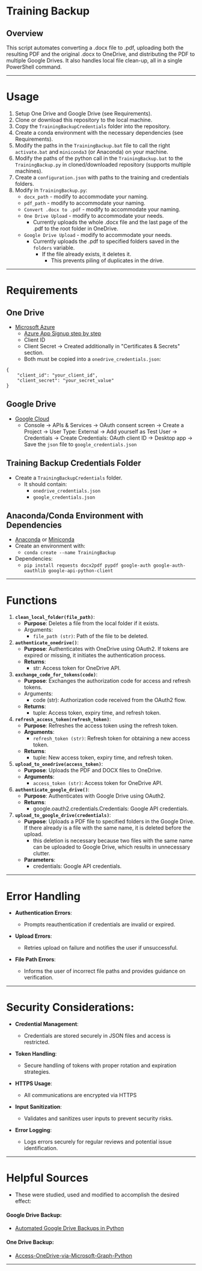 # Training Backup

## Overview

This script automates converting a .docx file to .pdf, uploading both the resulting PDF and the original .docx to OneDrive, and distributing the PDF to multiple Google Drives. It also handles local file clean-up, all in a single PowerShell command.
____
# Usage

1. Setup One Drive and Google Drive (see Requirements).
2. Clone or download this repository to the local machine.
3. Copy the `TrainingBackupCredentials` folder into the repository.
4. Create a conda environment with the necessary dependencies (see Requirements).
5. Modify the paths in the `TrainingBackup.bat` file to call the right `activate.bat` and `miniconda3` (or Anaconda) on your machine.
6. Modify the paths of the python call in the `TrainingBackup.bat` to the `TrainingBackup.py` in cloned/downloaded repository (supports multiple machines).
7. Create a `configuration.json` with paths to the training and credentials folders.
8. Modify in `TrainingBackup.py`:
	- `docx_path` - modify to accommodate your naming.
	- `pdf_path` - modify to accommodate your naming.
	- `Convert .docx to .pdf` - modify to accommodate your naming.
	- `One Drive Upload` - modify to accommodate your needs.
		- Currently uploads the whole .docx file and the last page of the .pdf to the root folder in OneDrive.
	- `Google Drive Upload` - modify to accommodate your needs.
		- Currently uploads the .pdf to specified folders saved in the `folders` variable.
			- If the file already exists, it deletes it.
				- This prevents piling of duplicates in the drive.
___
# Requirements

## One Drive

- [Microsoft Azure](https://azure.microsoft.com/en-us)
	- [Azure App Signup step by step](https://github.com/pranabdas/Access-OneDrive-via-Microsoft-Graph-Python/blob/main/Azure_app_signup_step_by_step.md)
	- Client ID
	- Client Secret -> Created additionally in "Certificates & Secrets" section.
	- Both must be copied into a `onedrive_credentials.json`:
```
{
    "client_id": "your_client_id",
    "client_secret": "your_secret_value"
}
```

## Google Drive

- [Google Cloud](https://cloud.google.com/gcp?utm_source=google&utm_medium=cpc&utm_campaign=emea-emea-all-en-bkws-all-all-trial-e-gcp-1707574&utm_content=text-ad-none-any-DEV_c-CRE_683761846512-ADGP_Hybrid+%7C+BKWS+-+EXA+%7C+Txt+-+GCP+-+General+-+v2-KWID_43700078882258013-kwd-6458750523-userloc_1007612&utm_term=KW_google%20cloud-NET_g-PLAC_&&gad_source=1&gclid=CjwKCAiAivGuBhBEEiwAWiFmYSEVAU4nVtvqTjYCKbWC08C1ap_UukXjFhKNnvw9t3uknDf6DtumLBoCJTwQAvD_BwE&gclsrc=aw.ds)
	- Console -> APIs & Services -> OAuth consent screen -> Create a Project -> User Type: External -> Add yourself as Test User -> Credentials -> Create Credentials: OAuth client ID -> Desktop app -> Save the `json` file to `google_credentials.json`
 
## Training Backup Credentials Folder

- Create a `TrainingBackupCredentials` folder.
	- It should contain:
		- `onedrive_credentials.json`
		- `google_credentials.json`

## Anaconda/Conda Environment with Dependencies

- [Anaconda](https://docs.anaconda.com/free/anaconda/install/index.html) or [Miniconda](https://docs.anaconda.com/free/miniconda/index.html)
- Create an environment with:
	- `conda create --name TrainingBackup`
- Dependencies:
	- `pip install requests docx2pdf pypdf google-auth google-auth-oauthlib google-api-python-client`
___
# Functions

1. **`clean_local_folder(file_path)`**:
	- **Purpose**: Deletes a file from the local folder if it exists.
	- Arguments:
		- `file_path (str)`: Path of the file to be deleted.
2. **`authenticate_onedrive()`**:
	- **Purpose**: Authenticates with OneDrive using OAuth2. If tokens are expired or missing, it initiates the authentication process.
	- **Returns**:
		- str: Access token for OneDrive API.
1. **`exchange_code_for_tokens(code)`**:
	- **Purpose**: Exchanges the authorization code for access and refresh tokens.
	- Arguments:
		- code (str): Authorization code received from the OAuth2 flow.	
	- **Returns**:
		- tuple: Access token, expiry time, and refresh token.
1. **`refresh_access_token(refresh_token)`**:
	- **Purpose**: Refreshes the access token using the refresh token.
	- **Arguments**:
		- `refresh_token (str)`: Refresh token for obtaining a new access token.
	- **Returns**:
		- tuple: New access token, expiry time, and refresh token.
1. **`upload_to_onedrive(access_token)`**:
	- **Purpose**: Uploads the PDF and DOCX files to OneDrive.
	- **Arguments**:
		- 	`access_token (str)`: Access token for OneDrive API.
1. **`authenticate_google_drive()`**:
	- **Purpose**: Authenticates with Google Drive using OAuth2.
	- **Returns**: 
		- google.oauth2.credentials.Credentials: Google API credentials.
1. **`upload_to_google_drive(credentials)`**:
	- **Purpose**: Uploads a PDF file to specified folders in the Google Drive. If there already is a file with the same name, it is deleted before the upload.
		- this deletion is necessary because two files with the same name can be uploaded to Google Drive, which results in unnecessary clutter.
	- **Parameters**:
		- credentials: Google API credentials.
___
# Error Handling

- **Authentication Errors**:
	- Prompts reauthentication if credentials are invalid or expired.

- **Upload Errors**:
	- Retries upload on failure and notifies the user if unsuccessful.

- **File Path Errors**:
	- Informs the user of incorrect file paths and provides guidance on verification.
___
# Security Considerations:

- **Credential Management**:
	- Credentials are stored securely in JSON files and access is restricted.

- **Token Handling**:
	- Secure handling of tokens with proper rotation and expiration strategies.

- **HTTPS Usage**:
	- All communications are encrypted via HTTPS

- **Input Sanitization**:
	- Validates and sanitizes user inputs to prevent security risks.

- **Error Logging**:
	- Logs errors securely for regular reviews and potential issue identification.
___
# Helpful Sources

- These were studied, used and modified to accomplish the desired effect:
#### Google Drive Backup:
- [Automated Google Drive Backups in Python](https://www.youtube.com/watch?v=fkWM7A-MxR0)
#### One Drive Backup:
- [Access-OneDrive-via-Microsoft-Graph-Python](https://github.com/pranabdas/Access-OneDrive-via-Microsoft-Graph-Python)
___
